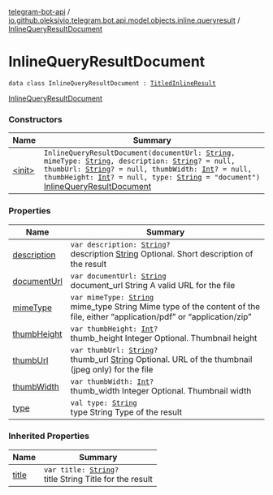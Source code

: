 [telegram-bot-api](../../index.md) / [io.github.oleksivio.telegram.bot.api.model.objects.inline.queryresult](../index.md) / [InlineQueryResultDocument](./index.md)

# InlineQueryResultDocument

`data class InlineQueryResultDocument : `[`TitledInlineResult`](../-titled-inline-result/index.md)

[InlineQueryResultDocument](https://core.telegram.org/bots/api/#inlinequeryresultdocument)

### Constructors

| Name | Summary |
|---|---|
| [&lt;init&gt;](-init-.md) | `InlineQueryResultDocument(documentUrl: `[`String`](https://kotlinlang.org/api/latest/jvm/stdlib/kotlin/-string/index.html)`, mimeType: `[`String`](https://kotlinlang.org/api/latest/jvm/stdlib/kotlin/-string/index.html)`, description: `[`String`](https://kotlinlang.org/api/latest/jvm/stdlib/kotlin/-string/index.html)`? = null, thumbUrl: `[`String`](https://kotlinlang.org/api/latest/jvm/stdlib/kotlin/-string/index.html)`? = null, thumbWidth: `[`Int`](https://kotlinlang.org/api/latest/jvm/stdlib/kotlin/-int/index.html)`? = null, thumbHeight: `[`Int`](https://kotlinlang.org/api/latest/jvm/stdlib/kotlin/-int/index.html)`? = null, type: `[`String`](https://kotlinlang.org/api/latest/jvm/stdlib/kotlin/-string/index.html)` = "document")`<br>[InlineQueryResultDocument](https://core.telegram.org/bots/api/#inlinequeryresultdocument) |

### Properties

| Name | Summary |
|---|---|
| [description](description.md) | `var description: `[`String`](https://kotlinlang.org/api/latest/jvm/stdlib/kotlin/-string/index.html)`?`<br>description [String](https://kotlinlang.org/api/latest/jvm/stdlib/kotlin/-string/index.html) Optional. Short description of the result |
| [documentUrl](document-url.md) | `var documentUrl: `[`String`](https://kotlinlang.org/api/latest/jvm/stdlib/kotlin/-string/index.html)<br>document_url String A valid URL for the file |
| [mimeType](mime-type.md) | `var mimeType: `[`String`](https://kotlinlang.org/api/latest/jvm/stdlib/kotlin/-string/index.html)<br>mime_type String Mime type of the content of the file, either “application/pdf” or “application/zip” |
| [thumbHeight](thumb-height.md) | `var thumbHeight: `[`Int`](https://kotlinlang.org/api/latest/jvm/stdlib/kotlin/-int/index.html)`?`<br>thumb_height Integer Optional. Thumbnail height |
| [thumbUrl](thumb-url.md) | `var thumbUrl: `[`String`](https://kotlinlang.org/api/latest/jvm/stdlib/kotlin/-string/index.html)`?`<br>thumb_url [String](https://kotlinlang.org/api/latest/jvm/stdlib/kotlin/-string/index.html) Optional. URL of the thumbnail (jpeg only) for the file |
| [thumbWidth](thumb-width.md) | `var thumbWidth: `[`Int`](https://kotlinlang.org/api/latest/jvm/stdlib/kotlin/-int/index.html)`?`<br>thumb_width Integer Optional. Thumbnail width |
| [type](type.md) | `val type: `[`String`](https://kotlinlang.org/api/latest/jvm/stdlib/kotlin/-string/index.html)<br>type String Type of the result |

### Inherited Properties

| Name | Summary |
|---|---|
| [title](../-titled-inline-result/title.md) | `var title: `[`String`](https://kotlinlang.org/api/latest/jvm/stdlib/kotlin/-string/index.html)`?`<br>title String Title for the result |
